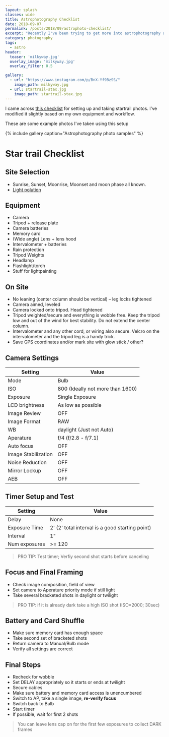 ```yaml
---
layout: splash
classes: wide
title: Astrophotography Checklist
date: 2018-09-07
permalink: /posts/2018/09/astrophoto-checklist/
excerpt: "Recently I've been trying to get more into astrophotography and put together a checklist for shooting star trail sequences"
category: photography
tags:
  - astro
header:
  teaser: 'milkyway.jpg'
  overlay_image: 'milkyway.jpg'
  overlay_filter: 0.5

gallery:
  - url: "https://www.instagram.com/p/BnX-Yf9BzSS/"
    image_path: milkyway.jpg
  - url: startrail-stax.jpg
    image_path: startrail-stax.jpg
---
```


 I came across [this checklist](https://starcircleacademy.com/2010/11/stackers-checklist/) for setting up and taking startrail photos.
 I've modified it slightly based on my own equipment and workflow.

These are some example photos I've taken using this setup

{% include gallery caption="Astrophotography photo samples" %}

# Star trail Checklist

## Site Selection

- Sunrise, Sunset, Moonrise, Moonset and moon phase all known.
- [Light polution](http://www.jshine.net/astronomy/dark_sky/)

## Equipment

- Camera
- Tripod + release plate
- Camera batteries
- Memory card
- (Wide angle) Lens + lens hood
- Intervalometer + batteries
- Rain protection
- Tripod Weights
- Headlamp
- Flashlight/torch
- Stuff for lightpainting

## On Site

- No leaning (center column should be vertical) – leg locks tightened
- Camera aimed, leveled
- Camera locked onto tripod. Head tightened
- Tripod weighted/secure and everything is wobble free. Keep the tripod low and out of the wind for best stability. Do not extend the center column.
- Intervalometer and any other cord, or wiring also secure. Velcro on the intervalometer and the tripod leg is a handy trick.
- Save GPS coordinates and/or mark site with glow stick / other?

## Camera Settings

Setting              | Value
-------------------- | --------------------------------
Mode                 | Bulb
ISO                  | 800 (Ideally not more than 1600)
Exposure             | Single Exposure
LCD brightness       | As low as possible
Image Review         | OFF
Image Format         | RAW
WB                   | daylight (Just not Auto)
Aperature            | f/4 (f/2.8 - f/7.1)
Auto focus           | OFF
Image Stabilization  | OFF
Noise Reduction      | OFF
Mirror Lockup        | OFF
AEB                  | OFF

## Timer Setup and Test

Setting              | Value
-------------------- | --------------------------------
Delay                | None
Exposure Time        | 2' (2' total interval is a good starting point)
Interval             | 1"
Num exposures        | >= 120

> PRO TIP: Test timer; Verfiy second shot starts before canceling

## Focus and Final Framing

- Check image composition, field of view
- Set camera to Aperature priority mode if still light
- Take several bracketed shots in daylight or twilight

> PRO TIP: if it is already dark take a high ISO shot (ISO=2000; 30sec)

## Battery and Card Shuffle

- Make sure memory card has enough space
- Take second set of bracketed shots
- Return camera to Manual/Bulb mode
- Verify all settings are correct

## Final Steps

- Recheck for wobble
- Set DELAY appropriately so it starts or ends at twilight
- Secure cables
- Make sure battery and memory card access is unencumbered
- Switch to AP, take a single image, **re-verify focus**
- Switch back to Bulb
- Start timer
- If possible, wait for first 2 shots

> You can leave lens cap on for the first few exposures to collect DARK frames